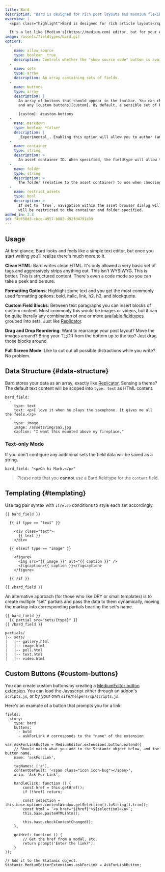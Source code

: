 ```yaml
---
title: Bard
description: "Bard is designed for rich post layouts and maxmium flexibility."
overview: |
  <span class="highlight">Bard is designed for rich article layouts</span>. It's more than a content editor, it's practically a layout designer. Bard starts with simple, rich text editor with popup formatting controls. It stores structured data and adds the ability to insert blocks of any arrangement of custom fields amidst the text.

  It's a lot like [Medium's](https://medium.com) editor, but for your own site. It's also 100% compatible with [Replicator's](/fieldtypes/replicator) data structure — you can easily switch between their interfaces if you desire.
image: /assets/fieldtypes/bard.gif
options:
  -
    name: allow_source
    type: boolean _true_
    description: Controls whether the "show source code" button is available to your editors.
  -
    name: sets
    type: array
    description: An array containing sets of fields.
  -
    name: buttons
    type: array
    description: |
      An array of buttons that should appear in the toolbar. You can choose from `bold`, `italic`, `anchor`, `h1` through `h6`, `quote`, `assets`,
      and any [custom buttons][custom]. By default, a sensible set of buttons will be used.

      [custom]: #custom-buttons
  -
    name: markdown
    type: boolean *false*
    description: |
      _Experimental_. Enabling this option will allow you to author (and save) Markdown. The toolbar, toggle source button, and keyboard shortcuts will be disabled.
  -
    name: container
    type: string
    description: >
      An asset container ID. When specified, the fieldtype will allow the user to add a link to an asset from the specified container.
  -
    name: folder
    type: string
    description: >
      The folder (relative to the asset container) to use when choosing an asset. If left blank, the root folder of the container will be used.
  -
    name: restrict_assets
    type: bool
    description: >
      If set to `true`, navigation within the asset browser dialog will be disabled, and you
      will be restricted to the container and folder specified.
added_in: 2.8
id: f4bf58d3-cbce-4957-b883-d92fd4791e89
---
```

## Usage

At first glance, Bard looks and feels like a simple text editor, but once you start writing you'll realize there's much more to it.

**Clean HTML**: Bard writes clean HTML. It's only allowed a very basic set of tags and aggressively strips anything out. This isn't WYSIWYG. This is better. This is structured content. There's even a code mode so you can take a peek and be sure.

**Formatting Options**: Highlight some text and you get the most commonly used formatting options: bold, italic, link, h2, h3, and blockquote.

**Custom Field Blocks**: Between text paragraphs you can insert blocks of custom content. Most commonly this would be images or videos, but it can be quite literally any combination of one or more [available fieldtypes][fieldtypes] grouped into sets. Just like [Replicator][replicator].

**Drag and Drop Reordering**: Want to rearrange your post layout? Move the images around? Bring your TL;DR from the bottom up to the top? Just drag those blocks around.

**Full Screen Mode**: Like to cut out all possible distractions while you write? No problem.



## Data Structure {#data-structure}

Bard stores your data as an array, exactly like [Replicator][replicator]. Sensing a theme? The default text content will be scoped into `type: text` as HTML content.

```.language-yaml
bard_field:
  -
    type: text
    text: <p>I love it when he plays the saxophone. It gives me all the feels.</p>
  -
    type: image
    image: /assets/img/sax.jpg
    caption: "I want this mounted above my fireplace."
```

### Text-only Mode

If you don't configure any additional sets the field data will be saved as a string.
```.language-yaml
bard_field: "<p>Oh hi Mark.</p>"
```

> Please note that you **cannot** use a Bard fieldtype for the `content` field.

## Templating {#templating}

Use tag pair syntax with `if/else` conditions to style each set accordingly.

```
{{ bard_field }}

  {{ if type == "text" }}

    <div class="text">
      {{ text }}
    </div>

  {{ elseif type == "image" }}

    <figure>
      <img src="{{ image }}" alt="{{ caption }}" />
      <figcaption>{{ caption }}</figcaption>
    </figure>

  {{ /if }}

{{ /bard_field }}
```

An alternative approach (for those who like DRY or small templates) is to create multiple "set" partials and pass the data to them dynamically, moving the markup into corresponding partials bearing the set's name.

```
{{ bard_field }}
  {{ partial src="sets/{type}" }}
{{ /bard_field }}
```

```language-files
partials/
|-- sets/
|   |-- gallery.html
|   |-- image.html
|   |-- poll.html
|   |-- text.html
|   |-- video.html
```

## Custom Buttons {#custom-buttons}

You can create custom buttons by creating a [MediumEditor button extension](https://github.com/yabwe/medium-editor/blob/master/src/js/extensions/WALKTHROUGH-BUTTON.md).
You can load the Javascript either through an addon's `scripts.js`, or by your own `site/helpers/cp/scripts.js`.

Here's an example of a button that prompts you for a link:

``` .language-yaml
fields:
  story:
    type: bard
    buttons:
      - bold
      - askForLink # corresponds to the "name" of the extension
```

``` .language-js
var AskForLinkButton = MediumEditor.extensions.button.extend({
    // Should match what you add to the Statamic object below, and the button name.
    name: 'askForLink',

    tagNames: ['a'],
    contentDefault: '<span class="icon icon-bug"></span>',
    aria: 'Ask For Link',

    handleClick: function () {
        const href = this.getHref();
        if (!href) return;

        const selection = this.base.options.contentWindow.getSelection().toString().trim();
        const html = `<a href="${href}">${selection}</a>`;
        this.base.pasteHTML(html);

        this.base.checkContentChanged();
    },

    getHref: function () {
        // Get the href from a modal, etc.
        return prompt('Enter the link?');
    }
});

// Add it to the Statamic object.
Statamic.MediumEditorExtensions.askForLink = AskForLinkButton;
```

[replicator]: /fieldtypes/replicator
[fieldtypes]: /fieldtypes
